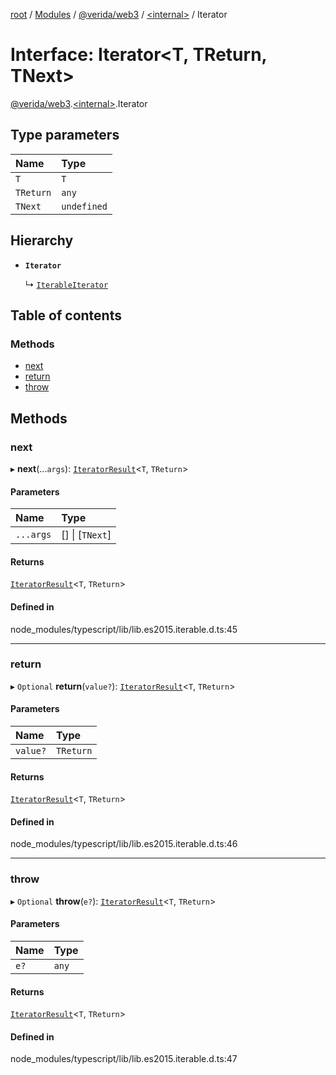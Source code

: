 [root](../README.md) / [Modules](../modules.md) / [@verida/web3](../modules/verida_web3.md) / [<internal\>](../modules/verida_web3._internal_.md) / Iterator

# Interface: Iterator<T, TReturn, TNext\>

[@verida/web3](../modules/verida_web3.md).[<internal\>](../modules/verida_web3._internal_.md).Iterator

## Type parameters

| Name | Type |
| :------ | :------ |
| `T` | `T` |
| `TReturn` | `any` |
| `TNext` | `undefined` |

## Hierarchy

- **`Iterator`**

  ↳ [`IterableIterator`](verida_web3._internal_.IterableIterator.md)

## Table of contents

### Methods

- [next](verida_web3._internal_.Iterator.md#next)
- [return](verida_web3._internal_.Iterator.md#return)
- [throw](verida_web3._internal_.Iterator.md#throw)

## Methods

### next

▸ **next**(...`args`): [`IteratorResult`](../modules/verida_web3._internal_.md#iteratorresult)<`T`, `TReturn`\>

#### Parameters

| Name | Type |
| :------ | :------ |
| `...args` | [] \| [`TNext`] |

#### Returns

[`IteratorResult`](../modules/verida_web3._internal_.md#iteratorresult)<`T`, `TReturn`\>

#### Defined in

node_modules/typescript/lib/lib.es2015.iterable.d.ts:45

___

### return

▸ `Optional` **return**(`value?`): [`IteratorResult`](../modules/verida_web3._internal_.md#iteratorresult)<`T`, `TReturn`\>

#### Parameters

| Name | Type |
| :------ | :------ |
| `value?` | `TReturn` |

#### Returns

[`IteratorResult`](../modules/verida_web3._internal_.md#iteratorresult)<`T`, `TReturn`\>

#### Defined in

node_modules/typescript/lib/lib.es2015.iterable.d.ts:46

___

### throw

▸ `Optional` **throw**(`e?`): [`IteratorResult`](../modules/verida_web3._internal_.md#iteratorresult)<`T`, `TReturn`\>

#### Parameters

| Name | Type |
| :------ | :------ |
| `e?` | `any` |

#### Returns

[`IteratorResult`](../modules/verida_web3._internal_.md#iteratorresult)<`T`, `TReturn`\>

#### Defined in

node_modules/typescript/lib/lib.es2015.iterable.d.ts:47
